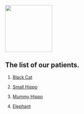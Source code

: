 <img src="https://itekus009.github.io/WAClinic/images/WAClinic.png" width="150">

## The list of our patients.

1. [Black Cat](https://itekus009.github.io/WAClinic/patients/BlackCat.html)

2. [Small Hippo](https://itekus009.github.io/WAClinic/patients/SmallHippo.html)

3. [Mummy Hippo](https://itekus009.github.io/WAClinic/patients/MummyHippo.html)

4. [Elephant](https://itekus009.github.io/WAClinic/patients/Elephant.html)
